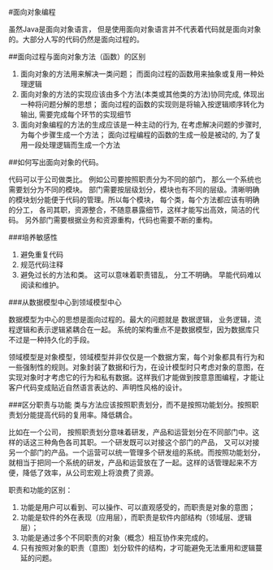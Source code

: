 #面向对象编程

虽然Java是面向对象语言， 但是使用面向对象语言并不代表着代码就是面向对象的。大部分人写的代码仍然是面向过程的。

##面向过程与面向对象方法（函数）的区别

1. 面向对象的方法用来解决一类问题； 而面向过程的函数用来抽象或复用一种处理逻辑
2. 面向对象的方法的实现应该由多个方法(本类或其他类的方法)协同完成, 体现出一种将问题分解的思想；
    面向过程的函数的实现则是将输入按逻辑顺序转化为输出,  需要完成每个环节的实现细节
3. 面向对象编程的方法的生成应该是一种主动的行为, 在考虑解决问题的步骤时, 为每个步骤生成一个方法；
    面向过程编程的函数的生成一般是被动的, 为了复用一段处理逻辑而生成一个方法

##如何写出面向对象的代码。

代码可以于公司做类比。 例如公司要按照职责分为不同的部门， 那么一个系统也需要划分为不同的模块。 部门需要按层级划分，模块也有不同的层级。清晰明确的模块划分能便于代码的管理。所以每个模块， 每个类，每个方法都应该有明确的分工， 各司其职，资源整合，不随意暴露细节，这样才能写出高效，简洁的代码。
另外部门需要根据业务和资源重构，代码也需要不断的重构。

###培养敏感性
1. 避免重复代码
2. 规范代码注释
3. 避免过长的方法和类。 这可以意味着职责错乱， 分工不明确。 早能代码难以阅读和维护。

###从数据模型中心到领域模型中心

数据模型为中心的思想是面向过程的。最大的问题就是 数据逻辑， 业务逻辑，流程逻辑和表示逻辑紧耦合在一起。 系统的架构重点不是数据模型，因为数据库只不过是一种持久化的手段。

领域模型是对象模型，领域模型并非仅仅是一个数据方案，每个对象都具有行为和一些强制性的规则。对象封装了数据和行为，在设计模型时只考虑对象的意图，在实现对象时才考虑它的行为和私有数据。这样我们才能做到按意意图编程，才能让客户代码变成贴近自然语言表达的、声明性风格的设计。

###区分职责与功能
类与方法应该按照职责划分，而不是按照功能划分。按照职责划分能提高代码的复用率。降低耦合。

比如在一个公司， 按照职责划分意味着研发，产品和运营划分在不同部门中。这样的话这三种角色各司其职。一个研发既可以对接这个部门的产品， 又可以对接另一个部门的产品。一个运营可以统一管理多个研发组的系统。而按照功能划分， 就相当于把同一个系统的研发，产品和运营放在了一起。这样的话管理起来不方便，降低了效率，从公司宏观上将浪费了资源。 

职责和功能的区别：
1. 功能是用户可以看到、可以操作、可以直观感受的，而职责是对象的意图；
2. 功能是软件的外在表现（应用层），而职责是软件内部结构（领域层、逻辑层）；
3. 功能是通过多个不同职责的对象（概念）相互协作来完成的。
4. 只有按照对象的职责（意图）划分软件的结构，才可能避免无法重用和逻辑蔓延的问题。



